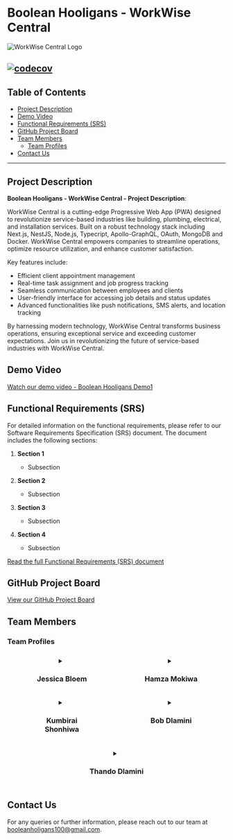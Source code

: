 # Boolean Hooligans - WorkWise Central

![WorkWise Central Logo](logo.png)

[![codecov](https://codecov.io/github/Hamza-Mokiwa/WorkWise-Central-1/branch/develop/graph/badge.svg?token=MI68R6WWPD)](https://codecov.io/github/Hamza-Mokiwa/WorkWise-Central-1)
---

## Table of Contents
- [Project Description](#project-description)
- [Demo Video](#demo-video)
- [Functional Requirements (SRS)](#functional-requirements-srs)
- [GitHub Project Board](#github-project-board)
- [Team Members](#team-members)
  - [Team Profiles](#team-profiles)
- [Contact Us](#contact-us)

---

## Project Description

**Boolean Hooligans - WorkWise Central - Project Description**:

WorkWise Central is a cutting-edge Progressive Web App (PWA) designed to revolutionize service-based industries like building, plumbing, electrical, and installation services. Built on a robust technology stack including Next.js, NestJS, Node.js, Typecript, Apollo-GraphQL, OAuth, MongoDB and Docker. WorkWise Central empowers companies to streamline operations, optimize resource utilization, and enhance customer satisfaction.

Key features include:

- Efficient client appointment management
- Real-time task assignment and job progress tracking
- Seamless communication between employees and clients
- User-friendly interface for accessing job details and status updates
- Advanced functionalities like push notifications, SMS alerts, and location tracking

By harnessing modern technology, WorkWise Central transforms business operations, ensuring exceptional service and exceeding customer expectations. Join us in revolutionizing the future of service-based industries with WorkWise Central.

## Demo Video

[Watch our demo video - Boolean Hooligans Demo1](#)

## Functional Requirements (SRS)

For detailed information on the functional requirements, please refer to our Software Requirements Specification (SRS) document. The document includes the following sections:

1. **Section 1**
   - Subsection

2. **Section 2**
   - Subsection

3. **Section 3**
   - Subsection

4. **Section 4**
   - Subsection

[Read the full Functional Requirements (SRS) document](#)

## GitHub Project Board

[View our GitHub Project Board](#)

## Team Members

### Team Profiles

<div style="display: flex; justify-content: space-around; flex-wrap: wrap;">

  <details style="flex-basis: 30%; margin: 10px;">
    <summary style="text-align: center;"><h3>Jessica Bloem</h3></summary>
    <div style="display: flex; align-items: center;">
      <img src="res/img/team%20photos/Jess.jpg" alt="Jessica Bloem" width="100" height="100" style="margin-right: 15px;">
      <div>
        <p><strong>Project Manager, Business Analyst, System Architect and Integration Engineer</strong></p>
        <p>Jessica is a diligent and committed Computer Science student at the University of Pretoria. With experience working in programming languages including C++, Java, and Python, she possesses a strong foundation in software development. Her interests lie in backend development, API integration, and system design.</p>
        <p>
          <a href="https://www.linkedin.com/in/jessica-bloem-3628b6234/"><img src="https://img.shields.io/badge/LinkedIn-0077b5?style=for-the-badge&logo=linkedin&logoColor=white" alt="LinkedIn"></a>
          <a href="https://github.com/JessBloem"><img src="https://img.shields.io/badge/GitHub-333?style=for-the-badge&logo=github&logoColor=white" alt="GitHub"></a>
        </p>
      </div>
    </div>
  </details>

  <details style="flex-basis: 30%; margin: 10px;">
    <summary style="text-align: center;"><h3>Hamza Mokiwa</h3></summary>
    <div style="display: flex; align-items: center;">
      <img src="res/img/team%20photos/Hamza.jpg" alt="Hamza Mokiwa" width="100" height="100" style="margin-right: 15px;">
      <div>
        <p><strong>System Architect, DevOps, Integration, Services, and Testing Engineer</strong></p>
        <p>As a final-year Computer Science student, Hamza has a strong interest in backend development, Quality Assurance, and DevOps. As such, he has honed his skills in software testing and automation of various processes in the CI/CD pipeline, ensuring efficient and reliable software deployment.</p>
        <p>
          <a href="https://www.linkedin.com/in/hamza-mokiwa-0bb2002bb/"><img src="https://img.shields.io/badge/LinkedIn-0077b5?style=for-the-badge&logo=linkedin&logoColor=white" alt="LinkedIn"></a>
          <a href="https://github.com/Hamza-Mokiwa"><img src="https://img.shields.io/badge/GitHub-333?style=for-the-badge&logo=github&logoColor=white" alt="GitHub"></a>
        </p>
      </div>
    </div>
  </details>

  <details style="flex-basis: 30%; margin: 10px;">
    <summary style="text-align: center;"><h3>Kumbirai Shonhiwa</h3></summary>
    <div style="display: flex; align-items: center;">
      <img src="res/img/team%20photos/Kumbi.jpg" alt="Kumbirai Shonhiwa" width="100" height="100" style="margin-right: 15px;">
      <div>
        <p><strong>UX/UI Designer, Services, and Data Engineer</strong></p>
        <p>As a final-year Computer Science student at the University of Pretoria, Kumbi brings a wealth of experience and a diverse skill set to the table. With a strong foundation in Java, C++, and Python, he has honed his expertise in both frontend and backend development. His interests lie in database systems, cybersecurity, and AI. He is particularly passionate about frontend development and UI/UX design.</p>
        <p>
          <a href="https://www.linkedin.com/in/kumbirai-aris-9052462b7/"><img src="https://img.shields.io/badge/LinkedIn-0077b5?style=for-the-badge&logo=linkedin&logoColor=white" alt="LinkedIn"></a>
          <a href="https://github.com/KumbiraiShonhiwa"><img src="https://img.shields.io/badge/GitHub-333?style=for-the-badge&logo=github&logoColor=white" alt="GitHub"></a>
        </p>
      </div>
    </div>
  </details>

  <details style="flex-basis: 30%; margin: 10px;">
    <summary style="text-align: center;"><h3>Bob Dlamini</h3></summary>
    <div style="display: flex; align-items: center;">
      <img src="res/img/team%20photos/Bob.jpg" alt="Bob Dlamini" width="100" height="100" style="margin-right: 15px;">
      <div>
        <p><strong>UX Designer, UI, Services, and Testing Engineer</strong></p>
        <p>Bob is an adaptable web developer with a diverse skill set. With a background in teaching imperative programming in C++ to first-year students and hands-on experience in front-end development, he brings a unique blend of expertise to any team. He excels at solving complex problems and finding innovative solutions. His ability to analyze situations from multiple angles ensures efficient problem-solving. Bob seamlessly transitions between front-end and back-end development. He takes pride in his ability to learn quickly and solve problems efficiently.</p>
        <p>
          <a href="https://www.linkedin.com/in/siphelele-bob-dlamini-363327236"><img src="https://img.shields.io/badge/LinkedIn-0077b5?style=for-the-badge&logo=linkedin&logoColor=white" alt="LinkedIn"></a>
          <a href="https://github.com/CodeHermez"><img src="https://img.shields.io/badge/GitHub-333?style=for-the-badge&logo=github&logoColor=white" alt="GitHub"></a>
        </p>
      </div>
    </div>
  </details>

  <details style="flex-basis: 30%; margin: 10px;">
    <summary style="text-align: center;"><h3>Thando Dlamini</h3></summary>
    <div style="display: flex; align-items: center;">
      <img src="res/img/team%20photos/Thando.png" alt="Thando Dlamini" width="100" height="100" style="margin-right: 15px;">
      <div>
        <p><strong>DevOps, Integration, and Data Engineer</strong></p>
        <p>Thando is a motivated Computer Science student at the University of Pretoria, with a keen interest in cybersecurity, particularly penetration testing and network security. He is eager to utilize his technical skills in this exciting field. He also possesses a foundation in DevOps, testing, and backend development, making him a well-rounded team member ready to contribute to a dynamic team.</p>
        <p>
          <a href="https://www.linkedin.com/in/thando-lesego-dlamini-994383250/"><img src="https://img.shields.io/badge/LinkedIn-0077b5?style=for-the-badge&logo=linkedin&logoColor=white" alt="LinkedIn"></a>
          <a href="https://github.com/BlockchainDlamini"><img src="https://img.shields.io/badge/GitHub-333?style=for-the-badge&logo=github&logoColor=white" alt="GitHub"></a>
        </p>
      </div>
    </div>
  </details>
</div>

## Contact Us
For any queries or further information, please reach out to our team at [booleanholigans100@gmail.com](mailto:booleanholigans100@gmail.com).
